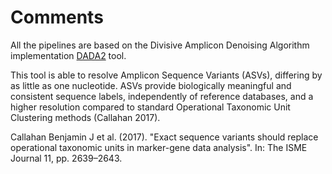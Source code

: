 # Comments
All the pipelines are based on the Divisive Amplicon Denoising Algorithm implementation [DADA2](https://benjjneb.github.io/dada2/index.html) tool. 

This tool is able to resolve Amplicon Sequence Variants (ASVs), differing by as little as one nucleotide. 
ASVs provide biologically meaningful and consistent sequence labels, independently of reference databases, and a higher resolution compared to standard Operational Taxonomic Unit Clustering methods (Callahan 2017).

Callahan Benjamin J et al. (2017). "Exact sequence variants should replace operational taxonomic units in marker-gene data analysis". In: The ISME Journal 11, pp. 2639–2643.

